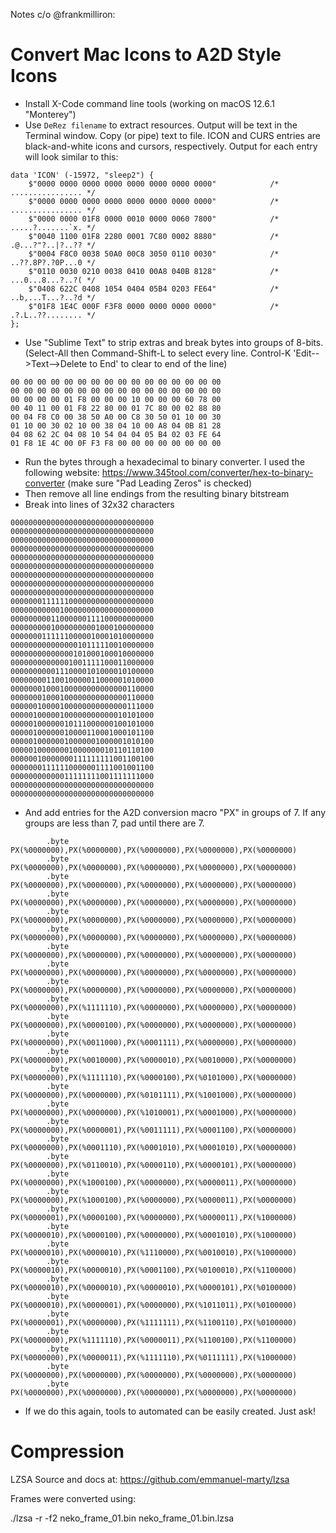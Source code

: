 Notes c/o @frankmilliron:


# Convert Mac Icons to A2D Style Icons


* Install X-Code command line tools (working on macOS 12.6.1 "Monterey")
* Use `DeRez filename` to extract resources. Output will be text in the Terminal window. Copy (or pipe) text to file. ICON and CURS entries are black-and-white icons and cursors, respectively. Output for each entry will look similar to this:

```
data 'ICON' (-15972, "sleep2") {
    $"0000 0000 0000 0000 0000 0000 0000 0000"            /* ................ */
    $"0000 0000 0000 0000 0000 0000 0000 0000"            /* ................ */
    $"0000 0000 01F8 0000 0010 0000 0060 7800"            /* .....?.......`x. */
    $"0040 1100 01F8 2280 0001 7C80 0002 8880"            /* .@...?"?..|?..?? */
    $"0004 F8C0 0038 50A0 00C8 3050 0110 0030"            /* ..??.8P?.?0P...0 */
    $"0110 0030 0210 0038 0410 00A8 040B 8128"            /* ...0...8...?..?( */
    $"0408 622C 0408 1054 0404 05B4 0203 FE64"            /* ..b,...T...?..?d */
    $"01F8 1E4C 000F F3F8 0000 0000 0000 0000"            /* .?.L..??........ */
};
```

* Use "Sublime Text" to strip extras and break bytes into groups of 8-bits. (Select-All then Command-Shift-L to select every line. Control-K 'Edit-->Text-->Delete to End' to clear to end of the line)

```
00 00 00 00 00 00 00 00 00 00 00 00 00 00 00 00
00 00 00 00 00 00 00 00 00 00 00 00 00 00 00 00
00 00 00 00 01 F8 00 00 00 10 00 00 00 60 78 00
00 40 11 00 01 F8 22 80 00 01 7C 80 00 02 88 80
00 04 F8 C0 00 38 50 A0 00 C8 30 50 01 10 00 30
01 10 00 30 02 10 00 38 04 10 00 A8 04 0B 81 28
04 08 62 2C 04 08 10 54 04 04 05 B4 02 03 FE 64
01 F8 1E 4C 00 0F F3 F8 00 00 00 00 00 00 00 00
```

* Run the bytes through a hexadecimal to binary converter. I used the following website:
https://www.345tool.com/converter/hex-to-binary-converter (make sure "Pad Leading Zeros" is checked)
* Then remove all line endings from the resulting binary bitstream
* Break into lines of 32x32 characters

```
00000000000000000000000000000000
00000000000000000000000000000000
00000000000000000000000000000000
00000000000000000000000000000000
00000000000000000000000000000000
00000000000000000000000000000000
00000000000000000000000000000000
00000000000000000000000000000000
00000000000000000000000000000000
00000001111110000000000000000000
00000000000100000000000000000000
00000000011000000111100000000000
00000000010000000001000100000000
00000001111110000010001010000000
00000000000000010111110010000000
00000000000000101000100010000000
00000000000001001111100011000000
00000000001110000101000010100000
00000000110010000011000001010000
00000001000100000000000000110000
00000001000100000000000000110000
00000010000100000000000000111000
00000100000100000000000010101000
00000100000010111000000100101000
00000100000010000110001000101100
00000100000010000001000001010100
00000100000001000000010110110100
00000010000000111111111001100100
00000001111110000001111001001100
00000000000011111111001111111000
00000000000000000000000000000000
00000000000000000000000000000000
```

* And add entries for the A2D conversion macro "PX" in groups of 7. If any groups are less than 7, pad until there are 7.

```
        .byte   PX(%0000000),PX(%0000000),PX(%0000000),PX(%0000000),PX(%0000000)
        .byte   PX(%0000000),PX(%0000000),PX(%0000000),PX(%0000000),PX(%0000000)
        .byte   PX(%0000000),PX(%0000000),PX(%0000000),PX(%0000000),PX(%0000000)
        .byte   PX(%0000000),PX(%0000000),PX(%0000000),PX(%0000000),PX(%0000000)
        .byte   PX(%0000000),PX(%0000000),PX(%0000000),PX(%0000000),PX(%0000000)
        .byte   PX(%0000000),PX(%0000000),PX(%0000000),PX(%0000000),PX(%0000000)
        .byte   PX(%0000000),PX(%0000000),PX(%0000000),PX(%0000000),PX(%0000000)
        .byte   PX(%0000000),PX(%0000000),PX(%0000000),PX(%0000000),PX(%0000000)
        .byte   PX(%0000000),PX(%0000000),PX(%0000000),PX(%0000000),PX(%0000000)
        .byte   PX(%0000000),PX(%1111110),PX(%0000000),PX(%0000000),PX(%0000000)
        .byte   PX(%0000000),PX(%0000100),PX(%0000000),PX(%0000000),PX(%0000000)
        .byte   PX(%0000000),PX(%0011000),PX(%0001111),PX(%0000000),PX(%0000000)
        .byte   PX(%0000000),PX(%0010000),PX(%0000010),PX(%0010000),PX(%0000000)
        .byte   PX(%0000000),PX(%1111110),PX(%0000100),PX(%0101000),PX(%0000000)
        .byte   PX(%0000000),PX(%0000000),PX(%0101111),PX(%1001000),PX(%0000000)
        .byte   PX(%0000000),PX(%0000000),PX(%1010001),PX(%0001000),PX(%0000000)
        .byte   PX(%0000000),PX(%0000001),PX(%0011111),PX(%0001100),PX(%0000000)
        .byte   PX(%0000000),PX(%0001110),PX(%0001010),PX(%0001010),PX(%0000000)
        .byte   PX(%0000000),PX(%0110010),PX(%0000110),PX(%0000101),PX(%0000000)
        .byte   PX(%0000000),PX(%1000100),PX(%0000000),PX(%0000011),PX(%0000000)
        .byte   PX(%0000000),PX(%1000100),PX(%0000000),PX(%0000011),PX(%0000000)
        .byte   PX(%0000001),PX(%0000100),PX(%0000000),PX(%0000011),PX(%1000000)
        .byte   PX(%0000010),PX(%0000100),PX(%0000000),PX(%0001010),PX(%1000000)
        .byte   PX(%0000010),PX(%0000010),PX(%1110000),PX(%0010010),PX(%1000000)
        .byte   PX(%0000010),PX(%0000010),PX(%0001100),PX(%0100010),PX(%1100000)
        .byte   PX(%0000010),PX(%0000010),PX(%0000010),PX(%0000101),PX(%0100000)
        .byte   PX(%0000010),PX(%0000001),PX(%0000000),PX(%1011011),PX(%0100000)
        .byte   PX(%0000001),PX(%0000000),PX(%1111111),PX(%1100110),PX(%0100000)
        .byte   PX(%0000000),PX(%1111110),PX(%0000011),PX(%1100100),PX(%1100000)
        .byte   PX(%0000000),PX(%0000011),PX(%1111110),PX(%0111111),PX(%1000000)
        .byte   PX(%0000000),PX(%0000000),PX(%0000000),PX(%0000000),PX(%0000000)
        .byte   PX(%0000000),PX(%0000000),PX(%0000000),PX(%0000000),PX(%0000000)
```

* If we do this again, tools to automated can be easily created. Just ask!

# Compression

LZSA Source and docs at: https://github.com/emmanuel-marty/lzsa

Frames were converted using:

./lzsa -r -f2 neko_frame_01.bin neko_frame_01.bin.lzsa
